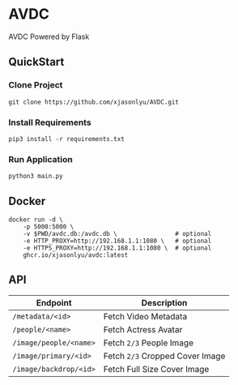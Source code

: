 # AVDC

AVDC Powered by Flask

## QuickStart

### Clone Project

```shell
git clone https://github.com/xjasonlyu/AVDC.git
```

### Install Requirements

```shell
pip3 install -r requirements.txt
```

### Run Application

```shell
python3 main.py
```

## Docker

```text
docker run -d \
    -p 5000:5000 \
    -v $PWD/avdc.db:/avdc.db \                # optional
    -e HTTP_PROXY=http://192.168.1.1:1080 \   # optional
    -e HTTPS_PROXY=http://192.168.1.1:1080 \  # optional
    ghcr.io/xjasonlyu/avdc:latest
```

## API

| Endpoint | Description |
| --- | ----------- |
| `/metadata/<id>` | Fetch Video Metadata |
| `/people/<name>` | Fetch Actress Avatar |
| `/image/people/<name>` | Fetch `2/3` People Image |
| `/image/primary/<id>` | Fetch `2/3` Cropped Cover Image |
| `/image/backdrop/<id>` | Fetch Full Size Cover Image |

